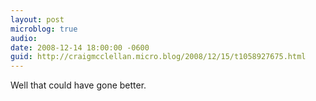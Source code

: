 ```yaml
---
layout: post
microblog: true
audio: 
date: 2008-12-14 18:00:00 -0600
guid: http://craigmcclellan.micro.blog/2008/12/15/t1058927675.html
---
```

Well that could have gone better.
